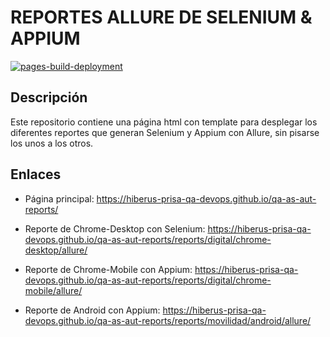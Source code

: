 # REPORTES ALLURE DE SELENIUM & APPIUM

[![pages-build-deployment](https://github.com/hiberus-prisa-qa-devops/qa-as-aut-reports/actions/workflows/pages/pages-build-deployment/badge.svg)](https://github.com/hiberus-prisa-qa-devops/qa-as-aut-reports/actions/workflows/pages/pages-build-deployment)

## Descripción

Este repositorio contiene una página html con template para desplegar los diferentes reportes que generan Selenium y Appium con Allure, sin pisarse los unos a los otros. 

## Enlaces

- Página principal: https://hiberus-prisa-qa-devops.github.io/qa-as-aut-reports/

- Reporte de Chrome-Desktop con Selenium: https://hiberus-prisa-qa-devops.github.io/qa-as-aut-reports/reports/digital/chrome-desktop/allure/

- Reporte de Chrome-Mobile con Appium: https://hiberus-prisa-qa-devops.github.io/qa-as-aut-reports/reports/digital/chrome-mobile/allure/

- Reporte de Android con Appium: https://hiberus-prisa-qa-devops.github.io/qa-as-aut-reports/reports/movilidad/android/allure/
